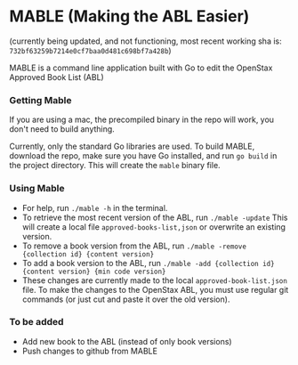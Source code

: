 # MABLE (Making the ABL Easier)

(currently being updated, and not functioning, most recent working sha is: `732bf63259b7214e0cf7baa0d481c698bf7a428b`)

MABLE is a command line application built with Go to edit the OpenStax Approved Book List (ABL)

### Getting Mable

If you are using a mac, the precompiled binary in the repo will work, you don't need to build anything.

Currently, only the standard Go libraries are used. To build MABLE, download the repo, make sure you have Go installed, and run `go build` in the project directory. This will create the `mable` binary file. 

### Using Mable

* For help, run `./mable -h` in the terminal.
* To retrieve the most recent version of the ABL, run `./mable -update` This will create a local file `approved-books-list,json` or overwrite an existing version.
* To remove a book version from the ABL, run `./mable -remove {collection id} {content version}`
* To add a book version to the ABL, run `./mable -add {collection id} {content version} {min code version}`
* These changes are currently made to the local `approved-book-list.json` file. To make the changes to the OpenStax ABL, you must use regular git commands (or just cut and paste it over the old version).

### To be added

* Add new book to the ABL (instead of only book versions)
* Push changes to github from MABLE

